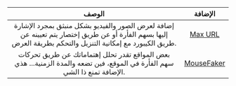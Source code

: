 
 الوصف | الإضافة 
 :--------: | :--------:  
 إضافة لعرض الصور والفيديو بشكل منبثق بمجرد الإشارة إليها بسهم الفأرة أو عن طريق إختصار يتم تعيينه عن طريق الكيبورد مع إمكانية التنزيل والتحكم بطريقة العرض.|[Max URL](https://github.com/qsniyg/maxurl)
بعض المواقع تقدر تحلل إهتماماتك عن طريق تحركات سهم الفأرة في الموقع، فين تضعه والمدة الزمنية... هذي الإضافة تمنع ذا الشي.|[MouseFaker](https://github.com/luileito/mousefaker)
          

